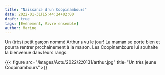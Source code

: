```yaml
---
title: "Naissance d'un Coopinambours"
date: 2022-01-31T15:44:24+02:00
draft: true
tags: [Evénement, Vivre ensemble]
author: Marine
---
```

Un (très) petit garçon nommé Arthur a vu le jour! La maman se porte bien et pourra rentrer prochainement à la maison. Les Coopinambours lui souhaite la bienvenue dans leurs rangs.

{{< figure src="/images/Actu/2022/220131/arthur.jpg" title="Un très jeune Coopinambours" >}}